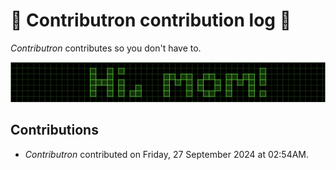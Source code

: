 # 🤖 Contributron contribution log 🤖

*Contributron* contributes so you don't have to.

![Hi, mom!](./hi-mom.png)

## Contributions

* *Contributron* contributed on Friday, 27 September 2024 at 02:54AM.